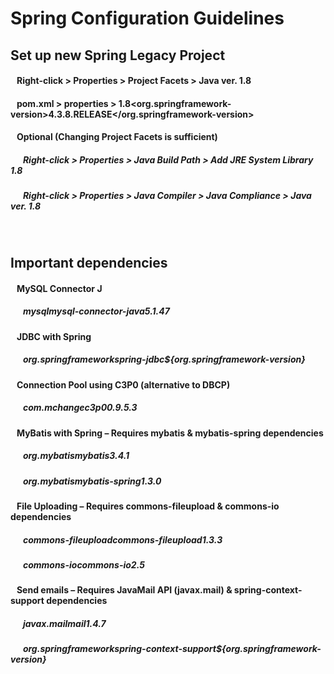# Spring Configuration Guidelines

## Set up new Spring Legacy Project
#### &nbsp;&nbsp;&nbsp;Right-click > Properties > Project Facets > Java ver. 1.8
#### &nbsp;&nbsp;&nbsp;pom.xml > properties > <java-version>1.8</java-version><org.springframework-version>4.3.8.RELEASE</org.springframework-version>
#### &nbsp;&nbsp;&nbsp;Optional (Changing Project Facets is sufficient)
##### &nbsp;&nbsp;&nbsp;&nbsp;&nbsp;&nbsp;Right-click > Properties > Java Build Path > Add JRE System Library 1.8
##### &nbsp;&nbsp;&nbsp;&nbsp;&nbsp;&nbsp;Right-click > Properties > Java Compiler > Java Compliance > Java ver. 1.8
<br/>

## Important dependencies
#### &nbsp;&nbsp;&nbsp;MySQL Connector J
##### &nbsp;&nbsp;&nbsp;&nbsp;&nbsp;&nbsp;<dependency><groupId>mysql</groupId><artifactId>mysql-connector-java</artifactId><version>5.1.47</version></dependency>
#### &nbsp;&nbsp;&nbsp;JDBC with Spring
##### &nbsp;&nbsp;&nbsp;&nbsp;&nbsp;&nbsp;<dependency><groupId>org.springframework</groupId><artifactId>spring-jdbc</artifactId><version>${org.springframework-version}</version></dependency>
#### &nbsp;&nbsp;&nbsp;Connection Pool using C3P0 (alternative to DBCP)
##### &nbsp;&nbsp;&nbsp;&nbsp;&nbsp;&nbsp;<dependency><groupId>com.mchange</groupId><artifactId>c3p0</artifactId><version>0.9.5.3</version></dependency>
#### &nbsp;&nbsp;&nbsp;MyBatis with Spring – Requires mybatis & mybatis-spring dependencies
##### &nbsp;&nbsp;&nbsp;&nbsp;&nbsp;&nbsp;<dependency><groupId>org.mybatis</groupId><artifactId>mybatis</artifactId><version>3.4.1</version></dependency>
##### &nbsp;&nbsp;&nbsp;&nbsp;&nbsp;&nbsp;<dependency><groupId>org.mybatis</groupId><artifactId>mybatis-spring</artifactId><version>1.3.0</version></dependency>
#### &nbsp;&nbsp;&nbsp;File Uploading – Requires commons-fileupload & commons-io dependencies
##### &nbsp;&nbsp;&nbsp;&nbsp;&nbsp;&nbsp;<dependency><groupId>commons-fileupload</groupId><artifactId>commons-fileupload</artifactId><version>1.3.3</version></dependency>
##### &nbsp;&nbsp;&nbsp;&nbsp;&nbsp;&nbsp;<dependency><groupId>commons-io</groupId><artifactId>commons-io</artifactId><version>2.5</version></dependency>
#### &nbsp;&nbsp;&nbsp;Send emails – Requires JavaMail API (javax.mail) & spring-context-support dependencies
##### &nbsp;&nbsp;&nbsp;&nbsp;&nbsp;&nbsp;<dependency><groupId>javax.mail</groupId><artifactId>mail</artifactId><version>1.4.7</version></dependency>
##### &nbsp;&nbsp;&nbsp;&nbsp;&nbsp;&nbsp;<dependency><groupId>org.springframework</groupId><artifactId>spring-context-support</artifactId><version>${org.springframework-version}</version></dependency>
